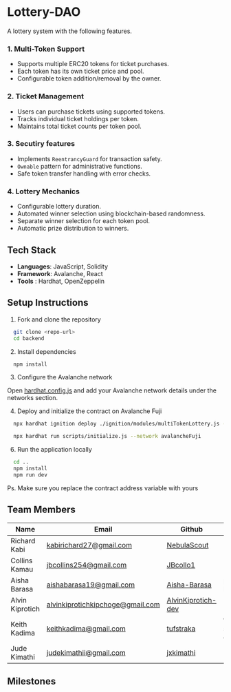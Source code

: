 # Lottery-DAO

A lottery system with the following features.

### 1. **Multi-Token Support**

- Supports multiple ERC20 tokens for ticket purchases.
- Each token has its own ticket price and pool.
- Configurable token addition/removal by the owner.

### 2. **Ticket Management**

- Users can purchase tickets using supported tokens.
- Tracks individual ticket holdings per token.
- Maintains total ticket counts per token pool.

### 3. **Secutiry features**

- Implements `ReentrancyGuard` for transaction safety.
- `Ownable` pattern for administrative functions.
- Safe token transfer handling with error checks.

### 4. Lottery Mechanics

- Configurable lottery duration.
- Automated winner selection using blockchain-based randomness.
- Separate winner selection for each token pool.
- Automatic prize distribution to winners.

## Tech Stack

- **Languages**: JavaScript, Solidity
- **Framework**: Avalanche, React
- **Tools**    : Hardhat, OpenZeppelin

## Setup Instructions

1. Fork and clone the repository

```bash
  git clone <repo-url>
  cd backend
```

2. Install dependencies

```bash
  npm install
```

3. Configure the Avalanche network

Open [hardhat.config.js](./backend/hardhat.config.js) and add your Avalanche network details under the networks section.

4. Deploy and initialize the contract on Avalanche Fuji

```bash
  npx hardhat ignition deploy ./ignition/modules/multiTokenLottery.js --network avalancheFuji

  npx hardhat run scripts/initialize.js --network avalancheFuji
```

6. Run the application locally

```bash
  cd ..
  npm install
  npm run dev
```

Ps. Make sure you replace the contract address variable with yours

## Team Members

| Name | Email | Github | Role |
|------|--------|--------|------|
| Richard Kabi | [kabirichard27@gmail.com](mailto:kabirichard27@gmail.com) | [NebulaScout](https://github.com/NebulaScout) |
| Collins Kamau | [jbcollins254@gmail.com](mailto:jbcollins254@gmail.com) | [JBcollo1](https://github.com/JBcollo1) |
| Aisha Barasa | [aishabarasa19@gmail.com](mailto:aishabarasa19@gmail.com) | [Aisha-Barasa](https://github.com/Aisha-Barasa) | project lead
| Alvin Kiprotich | [alvinkiprotichkipchoge@gmail.com](mailto:alvinkiprotichkipchoge@gmail.com) | [AlvinKiprotich-dev](https://github.com/AlvinKiprotich-dev) |
| Keith Kadima | [keithkadima@gmail.com](mailto:keithkadima@gmail.com) | [tufstraka](https://github.com/tufstraka) | full stack dev
| Jude Kimathi | [judekimathii@gmail.com](mailto:judekimathii@gmail.com) | [jxkimathi](https://github.com/jxkimathi) |


## Milestones
